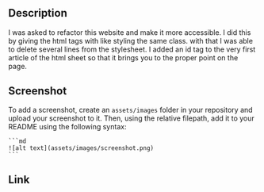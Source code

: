 # <Refactoring>

## Description
I was asked to refactor this website and make it more accessible. I did this by giving the html tags with like styling the same class. with that I was able to delete several lines from the stylesheet. I added an id tag to the very first article of the html sheet so that it brings you to the proper point on the page.

## Screenshot
To add a screenshot, create an `assets/images` folder in your repository and upload your screenshot to it. Then, using the relative filepath, add it to your README using the following syntax:

    ```md
    ![alt text](assets/images/screenshot.png)
    ```


## Link
